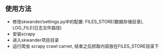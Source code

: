 ## 使用方法

* 修改skwander/settings.py中的配置: FILES_STORE(数据存储目录), LOG_FILE(日志文件路径)
* 安装scrapy
* 进入skwander项目目录
* 运行爬虫 scrapy crawl carnet, 结束之后抓取内容放在FILES_STORE目录下